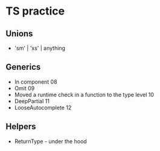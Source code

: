 # TS practice

## Unions 
- 'sm' | 'xs' | anything

## Generics
- In component 08
- Omit 09
- Moved a runtime check in a function to the type level 10
- DeepPartial 11
- LooseAutocomplete 12

## Helpers
- ReturnType - under the hood

